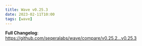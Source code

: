 ```yaml
---
title: Wave v0.25.3
date: 2023-02-11T10:00
tags: [wave]
---
```


**Full Changelog**: https://github.com/seqeralabs/wave/compare/v0.25.2...v0.25.3
